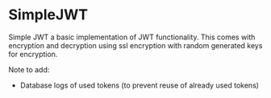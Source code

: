 # SimpleJWT
Simple JWT a basic implementation of JWT functionality. This comes with encryption and decryption using ssl encryption with random generated keys for encryption.

Note to add:
*  Database logs of used tokens (to prevent reuse of already used tokens)
